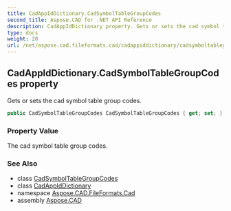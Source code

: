 ```yaml
---
title: CadAppIdDictionary.CadSymbolTableGroupCodes
second_title: Aspose.CAD for .NET API Reference
description: CadAppIdDictionary property. Gets or sets the cad symbol table group codes
type: docs
weight: 20
url: /net/aspose.cad.fileformats.cad/cadappiddictionary/cadsymboltablegroupcodes/
---
```

## CadAppIdDictionary.CadSymbolTableGroupCodes property

Gets or sets the cad symbol table group codes.

```csharp
public CadSymbolTableGroupCodes CadSymbolTableGroupCodes { get; set; }
```

### Property Value

The cad symbol table group codes.

### See Also

* class [CadSymbolTableGroupCodes](../../../aspose.cad.fileformats.cad.cadtables/cadsymboltablegroupcodes/)
* class [CadAppIdDictionary](../)
* namespace [Aspose.CAD.FileFormats.Cad](../../../aspose.cad.fileformats.cad/)
* assembly [Aspose.CAD](../../../)


